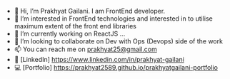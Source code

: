 - 👋 Hi, I’m Prakhyat Gailani. I am FrontEnd developer.
- 👀 I’m interested in FrontEnd technologies and interested in to utilise maximum extent of the front end libraries
- 🌱 I’m currently working on ReactJS ...
- 💞️ I’m looking to collaborate on Dev with Ops (Devops) side of the work
- 📫 You can reach me on prakhyat25@gmail.com
- 📡 [LinkedIn] https://www.linkedin.com/in/prakhyat-gailani
- 💻 [Portfolio] https://prakhyat2589.github.io/prakhyatgailani-portfolio

<!---
Prakhyat2589/Prakhyat2589 is a ✨ special ✨ repository because its `README.md` (this file) appears on your GitHub profile.
You can click the Preview link to take a look at your changes.
--->
